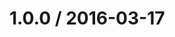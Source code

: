 <!--remark setext-->

<!--lint disable no-multiple-toplevel-headings-->

1.0.0 / 2016-03-17
==================
